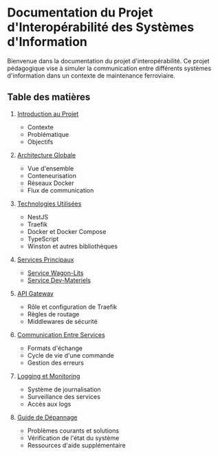 # Documentation du Projet d'Interopérabilité des Systèmes d'Information

Bienvenue dans la documentation du projet d'interopérabilité. Ce projet pédagogique vise à simuler la communication entre différents systèmes d'information dans un contexte de maintenance ferroviaire.

## Table des matières

1. [Introduction au Projet](introduction.md)
   - Contexte
   - Problématique
   - Objectifs

2. [Architecture Globale](architecture.md)
   - Vue d'ensemble
   - Conteneurisation
   - Réseaux Docker
   - Flux de communication

3. [Technologies Utilisées](technologies.md)
   - NestJS
   - Traefik
   - Docker et Docker Compose
   - TypeScript
   - Winston et autres bibliothèques

4. [Services Principaux](service-wagon-lits.md)
   - [Service Wagon-Lits](service-wagon-lits.md)
   - [Service Dev-Materiels](service-dev-materiels.md)

5. [API Gateway](api-gateway.md)
   - Rôle et configuration de Traefik
   - Règles de routage
   - Middlewares de sécurité

6. [Communication Entre Services](communication-services.md)
   - Formats d'échange
   - Cycle de vie d'une commande
   - Gestion des erreurs

7. [Logging et Monitoring](logging-monitoring.md)
   - Système de journalisation
   - Surveillance des services
   - Accès aux logs

8. [Guide de Dépannage](depannage.md)
   - Problèmes courants et solutions
   - Vérification de l'état du système
   - Ressources d'aide supplémentaire